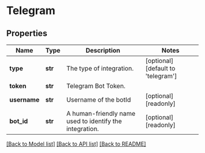 # Telegram

## Properties
Name | Type | Description | Notes
------------ | ------------- | ------------- | -------------
**type** | **str** | The type of integration. | [optional] [default to 'telegram']
**token** | **str** | Telegram Bot Token. | 
**username** | **str** | Username of the botId | [optional] [readonly] 
**bot_id** | **str** | A human-friendly name used to identify the integration. | [optional] [readonly] 

[[Back to Model list]](../README.md#documentation-for-models) [[Back to API list]](../README.md#documentation-for-api-endpoints) [[Back to README]](../README.md)


